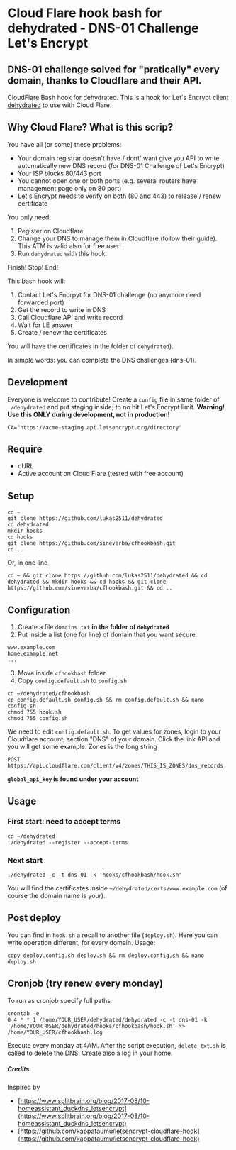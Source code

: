 # Cloud Flare hook bash for dehydrated - DNS-01 Challenge Let's Encrypt

## DNS-01 challenge solved for "pratically" every domain, thanks to Cloudflare and their API.

CloudFlare Bash hook for dehydrated.
This is a hook for Let's Encrypt client [dehydrated](https://github.com/lukas2511/dehydrated) to use with Cloud Flare.

## Why Cloud Flare? What is this scrip?

You have all (or some) these problems:

+ Your domain registrar doesn't have / dont' want give you API to write automatically new DNS record (for DNS-01 Challenge of Let's Encrypt)
+ Your ISP blocks 80/443 port
+ You cannot open one or both ports (e.g. several routers have management page only on 80 port)
+ Let's Encrypt needs to verify on both (80 and 443) to release / renew certificate

You only need:

1. Register on Cloudflare
2. Change your DNS to manage them in Cloudflare (follow their guide). This ATM is valid also for free user!
3. Run `dehydrated` with this hook.

Finish! Stop! End!

This bash hook will:

1. Contact Let's Encrpyt for DNS-01 challenge (no anymore need forwarded port)
2. Get the record to write in DNS
3. Call Cloudflare API and write record
4. Wait for LE answer
5. Create / renew the certificates

You will have the certificates in the folder of `dehydrated`).

In simple words: you can complete the DNS challenges (dns-01).

## Development
Everyone is welcome to contribute!
Create a `config` file in same folder of `./dehydrated` and put staging inside, to no hit Let's Encrypt limit.
**Warning! Use this ONLY during development, not in production!**

```
CA="https://acme-staging.api.letsencrypt.org/directory"
```

## Require
+ cURL
+ Active account on Cloud Flare (tested with free account)

## Setup
```
cd ~
git clone https://github.com/lukas2511/dehydrated
cd dehydrated
mkdir hooks
cd hooks
git clone https://github.com/sineverba/cfhookbash.git
cd ..
```

Or, in one line

```
cd ~ && git clone https://github.com/lukas2511/dehydrated && cd dehydrated && mkdir hooks && cd hooks && git clone https://github.com/sineverba/cfhookbash.git && cd ..
```


## Configuration

1. Create a file `domains.txt` **in the folder of `dehydrated`**
2. Put inside a list (one for line) of domain that you want secure.

```
www.example.com
home.example.net
...
```

3. Move inside `cfhookbash` folder
4. Copy `config.default.sh` to `config.sh`

```
cd ~/dehydrated/cfhookbash
cp config.default.sh config.sh && rm config.default.sh && nano config.sh
chmod 755 hook.sh
chmod 755 config.sh
```

We need to edit `config.default.sh`. To get values for zones, login to your Cloudflare account, section "DNS" of your domain. Click the link API and you will get some example. Zones is the long string 

`POST https://api.cloudflare.com/client/v4/zones/THIS_IS_ZONES/dns_records`

**`global_api_key` is found under your account**

## Usage

### First start: need to accept terms
```
cd ~/dehydrated
./dehydrated --register --accept-terms
```

### Next start
```
./dehydrated -c -t dns-01 -k 'hooks/cfhookbash/hook.sh'
```

You will find the certificates inside `~/dehydrated/certs/www.example.com` (of course the domain name is your).

## Post deploy
You can find in `hook.sh` a recall to another file (`deploy.sh`).
Here you can write operation different, for every domain.
Usage:
```
copy deploy.config.sh deploy.sh && rm deploy.config.sh && nano deploy.sh
```

## Cronjob (try renew every monday)

To run as cronjob specify full paths

```
crontab -e
0 4 * * 1 /home/YOUR_USER/dehydrated/dehydrated -c -t dns-01 -k '/home/YOUR_USER/dehydrated/hooks/cfhookbash/hook.sh' >> /home/YOUR_USER/cfhookbash.log
```
Execute every monday at 4AM. After the script execution, `delete_txt.sh` is called to delete the DNS. Create also a log in your home.

##### Credits

Inspired by
+ [https://www.splitbrain.org/blog/2017-08/10-homeassistant_duckdns_letsencrypt](https://www.splitbrain.org/blog/2017-08/10-homeassistant_duckdns_letsencrypt)
+ [https://github.com/kappataumu/letsencrypt-cloudflare-hook](https://github.com/kappataumu/letsencrypt-cloudflare-hook)
